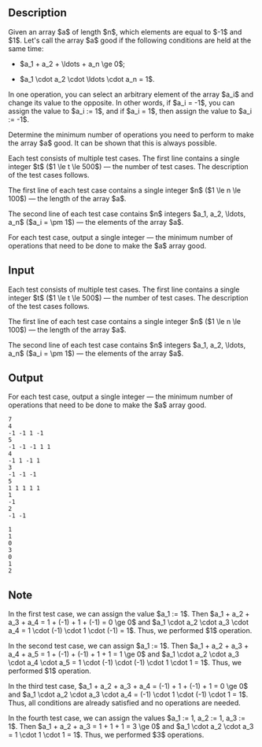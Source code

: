 ## Description

<div><p>Given an array $a$ of length $n$, which elements are equal to $-1$ and $1$. Let's call the array $a$ <span class="tex-font-style-it">good</span> if the following conditions are held at the same time:</p><ul> <li> $a_1 + a_2 + \ldots + a_n \ge 0$;<p> </p></li><li> $a_1 \cdot a_2 \cdot \ldots \cdot a_n = 1$. </li></ul><p>In one operation, you can select an arbitrary element of the array $a_i$ and change its value to the opposite. In other words, if $a_i = -1$, you can assign the value to $a_i := 1$, and if $a_i = 1$, then assign the value to $a_i := -1$.</p><p>Determine the minimum number of operations you need to perform to make the array $a$ good. It can be shown that this is always possible.</p></div><div class="input-specification"><p>Each test consists of multiple test cases. The first line contains a single integer $t$ ($1 \le t \le 500$)&nbsp;— the number of test cases. The description of the test cases follows.</p><p>The first line of each test case contains a single integer $n$ ($1 \le n \le 100$) — the length of the array $a$.</p><p>The second line of each test case contains $n$ integers $a_1, a_2, \ldots, a_n$ ($a_i = \pm 1$) — the elements of the array $a$.</p></div><div class="output-specification"><p>For each test case, output a single integer — the minimum number of operations that need to be done to make the $a$ array good.</p></div>

## Input

<p>Each test consists of multiple test cases. The first line contains a single integer $t$ ($1 \le t \le 500$)&nbsp;— the number of test cases. The description of the test cases follows.</p><p>The first line of each test case contains a single integer $n$ ($1 \le n \le 100$) — the length of the array $a$.</p><p>The second line of each test case contains $n$ integers $a_1, a_2, \ldots, a_n$ ($a_i = \pm 1$) — the elements of the array $a$.</p>

## Output

<p>For each test case, output a single integer — the minimum number of operations that need to be done to make the $a$ array good.</p>





```input1|2,3,6,7,10,11,14,15
7
4
-1 -1 1 -1
5
-1 -1 -1 1 1
4
-1 1 -1 1
3
-1 -1 -1
5
1 1 1 1 1
1
-1
2
-1 -1
```




```output1
1
1
0
3
0
1
2
```



## Note

<p>In the first test case, we can assign the value $a_1 := 1$. Then $a_1 + a_2 + a_3 + a_4 = 1 + (-1) + 1 + (-1) = 0 \ge 0$ and $a_1 \cdot a_2 \cdot a_3 \cdot a_4 = 1 \cdot (-1) \cdot 1 \cdot (-1) = 1$. Thus, we performed $1$ operation.</p><p>In the second test case, we can assign $a_1 := 1$. Then $a_1 + a_2 + a_3 + a_4 + a_5 = 1 + (-1) + (-1) + 1 + 1 = 1 \ge 0$ and $a_1 \cdot a_2 \cdot a_3 \cdot a_4 \cdot a_5 = 1 \cdot (-1) \cdot (-1) \cdot 1 \cdot 1 = 1$. Thus, we performed $1$ operation.</p><p>In the third test case, $a_1 + a_2 + a_3 + a_4 = (-1) + 1 + (-1) + 1 = 0 \ge 0$ and $a_1 \cdot a_2 \cdot a_3 \cdot a_4 = (-1) \cdot 1 \cdot (-1) \cdot 1 = 1$. Thus, all conditions are already satisfied and no operations are needed.</p><p>In the fourth test case, we can assign the values $a_1 := 1, a_2 := 1, a_3 := 1$. Then $a_1 + a_2 + a_3 = 1 + 1 + 1 = 3 \ge 0$ and $a_1 \cdot a_2 \cdot a_3 = 1 \cdot 1 \cdot 1 = 1$. Thus, we performed $3$ operations.</p>
